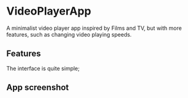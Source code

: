 # VideoPlayerApp
A minimalist video player app inspired by Films and TV, but with more features, such as changing video playing speeds.

## Features

The interface is quite simple;



## App screenshot
